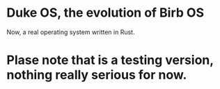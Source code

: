 # Duke OS, the evolution of Birb OS
Now, a real operating system written in Rust.

# Plase note that is a testing version, nothing really serious for now.

